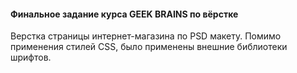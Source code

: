 #### Финальное задание курса GEEK BRAINS по вёрстке

Верстка страницы интернет-магазина по PSD макету. Помимо применения стилей CSS, было применены внешние библиотеки шрифтов.

